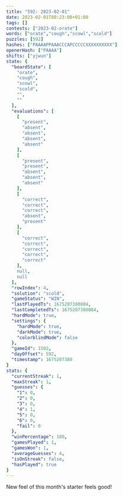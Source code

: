 ```yaml
---
title: "592: 2023-02-01"
date: 2023-02-01T00:23:00+01:00
tags: []
contests: ["2023-02-orate"]
words: ["orate","cough","scowl","scold"]
puzzles: [592]
hashes: ["PAAAAPPAAACCCAPCCCCCXXXXXXXXXX"]
openerHash: ["PAAAA"]
shifts: ["yjwun"]
state: {
  "boardState": [
    "orate",
    "cough",
    "scowl",
    "scold",
    "",
    ""
  ],
  "evaluations": [
    [
      "present",
      "absent",
      "absent",
      "absent",
      "absent"
    ],
    [
      "present",
      "present",
      "absent",
      "absent",
      "absent"
    ],
    [
      "correct",
      "correct",
      "correct",
      "absent",
      "present"
    ],
    [
      "correct",
      "correct",
      "correct",
      "correct",
      "correct"
    ],
    null,
    null
  ],
  "rowIndex": 4,
  "solution": "scold",
  "gameStatus": "WIN",
  "lastPlayedTs": 1675207380084,
  "lastCompletedTs": 1675207380084,
  "hardMode": true,
  "settings": {
    "hardMode": true,
    "darkMode": true,
    "colorblindMode": false
  },
  "gameId": 1502,
  "dayOffset": 592,
  "timestamp": 1675207380
}
stats: {
  "currentStreak": 1,
  "maxStreak": 1,
  "guesses": {
    "1": 0,
    "2": 0,
    "3": 0,
    "4": 1,
    "5": 0,
    "6": 0,
    "fail": 0
  },
  "winPercentage": 100,
  "gamesPlayed": 1,
  "gamesWon": 1,
  "averageGuesses": 4,
  "isOnStreak": false,
  "hasPlayed": true
}
---
```

<!-- more -->
New feel of this month's starter feels good! 
